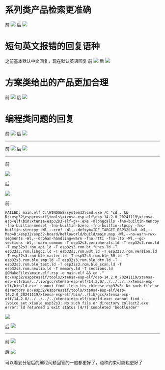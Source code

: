 # 系列类产品检索更准确
前
![](../file/Pasted%20image%2020250722144022.png)
后
![](../file/Pasted%20image%2020250722143957.png)


# 短句英文报错的回复语种
之前基本默认中文回复，现在默认英语回复
前
![](../file/Pasted%20image%2020250722144146.png)
后
![](../file/Pasted%20image%2020250722144159.png)



# 方案类给出的产品更加合理
前
![](../file/Pasted%20image%2020250722150621.png)
后
![](../file/Pasted%20image%2020250722150635.png)



# 编程类问题的回复
前
![](../file/Pasted%20image%2020250725145056.png)
后
![](../file/Pasted%20image%2020250725145135.png)

---

前
![](../file/Pasted%20image%2020250725145540.png)
后
![](../file/Pasted%20image%2020250725145523.png)

---


前

![](../file/Pasted%20image%2020250725145700.png)

后

![](../file/Pasted%20image%2020250725145927.png)



前:

```
FAILED: main.elf C:\WINDOWS\system32\cmd.exe /C "cd . && D:\esp32\esppressif\tools\xtensa-esp-elf\esp-14.2.0_20241119\xtensa-esp-elf\bin\xtensa-esp32s3-elf-g++.exe -mlongcalls -fno-builtin-memcpy -fno-builtin-memset -fno-builtin-bzero -fno-builtin-stpcpy -fno-builtin-strncpy -Wl,--cref -Wl,--defsym=IDF_TARGET_ESP32S3=0 -Wl,--Map=D:/esp32/esp32-board/helloworld/build/main.map -Wl,--no-warn-rwx-segments -Wl,--orphan-handling=warn -fno-rtti -fno-lto -Wl,--gc-sections -Wl,--warn-common -T esp32s3.peripherals.ld -T esp32s3.rom.ld -T esp32s3.rom.api.ld -T esp32s3.rom.bt_funcs.ld -T esp32s3.rom.libgcc.ld -T esp32s3.rom.wdt.ld -T esp32s3.rom.version.ld -T esp32s3.rom.ble_master.ld -T esp32s3.rom.ble_50.ld -T esp32s3.rom.ble_smp.ld -T esp32s3.rom.ble_dtm.ld -T esp32s3.rom.ble_test.ld -T esp32s3.rom.ble_scan.ld -T esp32s3.rom.newlib.ld -T memory.ld -T sections.ld @CMakeFiles\main.elf.rsp -o main.elf && cd ." D:/esp32/esppressif/tools/xtensa-esp-elf/esp-14.2.0_20241119/xtensa-esp-elf/bin/../lib/gcc/xtensa-esp-elf/14.2.0/../../../../xtensa-esp-elf/bin/ld.exe: cannot find -lesp_tts_chinese_esp32s3: No such file or directory D:/esp32/esppressif/tools/xtensa-esp-elf/esp-14.2.0_20241119/xtensa-esp-elf/bin/../lib/gcc/xtensa-esp-elf/14.2.0/../../../../xtensa-esp-elf/bin/ld.exe: cannot find -lvoice_set_xiaole_esp32s3: No such file or directory collect2.exe: error: ld returned 1 exit status [4/7] Completed 'bootloader'
```

![](../file/Pasted%20image%2020250725150055.png)

后
![](../file/Pasted%20image%2020250725150110.png)

---

前
![](../file/Pasted%20image%2020250725151550.png)

后
![](../file/Pasted%20image%2020250725151603.png)


可以看到分层后的编程问题回答的一般都更好了，语种约束可能也更好了
